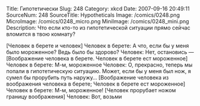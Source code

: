 Title: Гипотетически 
Slug: 248 
Category: xkcd 
Date: 2007-09-16 20:49:11 
SourceNum: 248 
SourceTitle: Hypotheticals 
Image: /comics/0248.png 
MicroImage: /comics/0248_micro.png 
MiniImage: /comics/0248_mini.png 
Description: Что если кто-то из гипотетической ситуации прямо сейчас вломится в твою комнату? 

[Человек в берете и человек]
Человек в берете: А что, если бы у меня было мороженное? Ведь было бы здорово?
Человек: Нет, остановись —
[Воображение человека в берете. Человек в берете ест мороженное]
Человек в берете: М-м, мороженное
Человек: О, прекрасно, теперь мы попали в гипотетическую ситуацию. Может, если бы у меня был нож, я сумел бы прорубить путь наружу…
[Воображение человека из воображения человека в берете; Человек в берете ест мороженное]
Человек в берете: М-м, мороженное!
[Человек прорубает ножом границу воображения]
Человек: Вот, возьми
